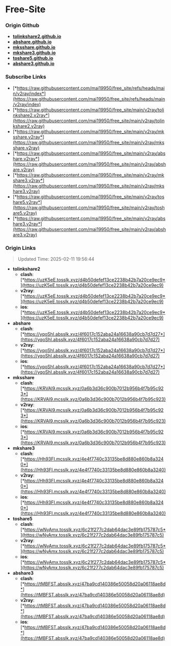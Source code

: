 # Free-Site

### Origin Github

- [**tolinkshare2.github.io**](https://github.com/tolinkshare2/tolinkshare2.github.io)
- [**abshare.github.io**](https://github.com/abshare/abshare.github.io)
- [**mksshare.github.io**](https://github.com/mksshare/mksshare.github.io)
- [**mkshare3.github.io**](https://github.com/mkshare3/mkshare3.github.io)
- [**toshare5.github.io**](https://github.com/toshare5/toshare5.github.io)
- [**abshare3.github.io**](https://github.com/abshare3/abshare3.github.io)

### Subscribe Links

- [*https://raw.githubusercontent.com/mai19950/free_site/refs/heads/main/v2ray/index*](https://raw.githubusercontent.com/mai19950/free_site/refs/heads/main/v2ray/index)
- [*https://raw.githubusercontent.com/mai19950/free_site/main/v2ray/tolinkshare2.v2ray*](https://raw.githubusercontent.com/mai19950/free_site/main/v2ray/tolinkshare2.v2ray)
- [*https://raw.githubusercontent.com/mai19950/free_site/main/v2ray/mksshare.v2ray*](https://raw.githubusercontent.com/mai19950/free_site/main/v2ray/mksshare.v2ray)
- [*https://raw.githubusercontent.com/mai19950/free_site/main/v2ray/abshare.v2ray*](https://raw.githubusercontent.com/mai19950/free_site/main/v2ray/abshare.v2ray)
- [*https://raw.githubusercontent.com/mai19950/free_site/main/v2ray/mkshare3.v2ray*](https://raw.githubusercontent.com/mai19950/free_site/main/v2ray/mkshare3.v2ray)
- [*https://raw.githubusercontent.com/mai19950/free_site/main/v2ray/toshare5.v2ray*](https://raw.githubusercontent.com/mai19950/free_site/main/v2ray/toshare5.v2ray)
- [*https://raw.githubusercontent.com/mai19950/free_site/main/v2ray/abshare3.v2ray*](https://raw.githubusercontent.com/mai19950/free_site/main/v2ray/abshare3.v2ray)

### Origin Links

> Updated Time: 2025-02-11 19:56:44

- **tolinkshare2**
  - **clash**: [*https://uzK5eE.tosslk.xyz/d4b50defef13ce2238b42b7a20ce9ec9*](https://uzK5eE.tosslk.xyz/d4b50defef13ce2238b42b7a20ce9ec9)
  - **v2ray**: [*https://uzK5eE.tosslk.xyz/d4b50defef13ce2238b42b7a20ce9ec9*](https://uzK5eE.tosslk.xyz/d4b50defef13ce2238b42b7a20ce9ec9)
  - **ios**: [*https://uzK5eE.tosslk.xyz/d4b50defef13ce2238b42b7a20ce9ec9*](https://uzK5eE.tosslk.xyz/d4b50defef13ce2238b42b7a20ce9ec9)
- **abshare**
  - **clash**: [*https://yqoShI.absslk.xyz/4f6017c152aba24a16638a90cb7d7d27*](https://yqoShI.absslk.xyz/4f6017c152aba24a16638a90cb7d7d27)
  - **v2ray**: [*https://yqoShI.absslk.xyz/4f6017c152aba24a16638a90cb7d7d27*](https://yqoShI.absslk.xyz/4f6017c152aba24a16638a90cb7d7d27)
  - **ios**: [*https://yqoShI.absslk.xyz/4f6017c152aba24a16638a90cb7d7d27*](https://yqoShI.absslk.xyz/4f6017c152aba24a16638a90cb7d7d27)
- **mksshare**
  - **clash**: [*https://KRVAl9.mcsslk.xyz/0a6b3d36c900b7012b956b4f7b95c923*](https://KRVAl9.mcsslk.xyz/0a6b3d36c900b7012b956b4f7b95c923)
  - **v2ray**: [*https://KRVAl9.mcsslk.xyz/0a6b3d36c900b7012b956b4f7b95c923*](https://KRVAl9.mcsslk.xyz/0a6b3d36c900b7012b956b4f7b95c923)
  - **ios**: [*https://KRVAl9.mcsslk.xyz/0a6b3d36c900b7012b956b4f7b95c923*](https://KRVAl9.mcsslk.xyz/0a6b3d36c900b7012b956b4f7b95c923)
- **mkshare3**
  - **clash**: [*https://Hh93FI.mcsslk.xyz/4e4f7740c33135be8d880e860b8a3240*](https://Hh93FI.mcsslk.xyz/4e4f7740c33135be8d880e860b8a3240)
  - **v2ray**: [*https://Hh93FI.mcsslk.xyz/4e4f7740c33135be8d880e860b8a3240*](https://Hh93FI.mcsslk.xyz/4e4f7740c33135be8d880e860b8a3240)
  - **ios**: [*https://Hh93FI.mcsslk.xyz/4e4f7740c33135be8d880e860b8a3240*](https://Hh93FI.mcsslk.xyz/4e4f7740c33135be8d880e860b8a3240)
- **toshare5**
  - **clash**: [*https://wNyAmx.tosslk.xyz/6c21f277c2dab64dac3e89fb175787c5*](https://wNyAmx.tosslk.xyz/6c21f277c2dab64dac3e89fb175787c5)
  - **v2ray**: [*https://wNyAmx.tosslk.xyz/6c21f277c2dab64dac3e89fb175787c5*](https://wNyAmx.tosslk.xyz/6c21f277c2dab64dac3e89fb175787c5)
  - **ios**: [*https://wNyAmx.tosslk.xyz/6c21f277c2dab64dac3e89fb175787c5*](https://wNyAmx.tosslk.xyz/6c21f277c2dab64dac3e89fb175787c5)
- **abshare3**
  - **clash**: [*https://tMBFST.absslk.xyz/47ba9cd140386e50058d20a06118ae8d*](https://tMBFST.absslk.xyz/47ba9cd140386e50058d20a06118ae8d)
  - **v2ray**: [*https://tMBFST.absslk.xyz/47ba9cd140386e50058d20a06118ae8d*](https://tMBFST.absslk.xyz/47ba9cd140386e50058d20a06118ae8d)
  - **ios**: [*https://tMBFST.absslk.xyz/47ba9cd140386e50058d20a06118ae8d*](https://tMBFST.absslk.xyz/47ba9cd140386e50058d20a06118ae8d)
